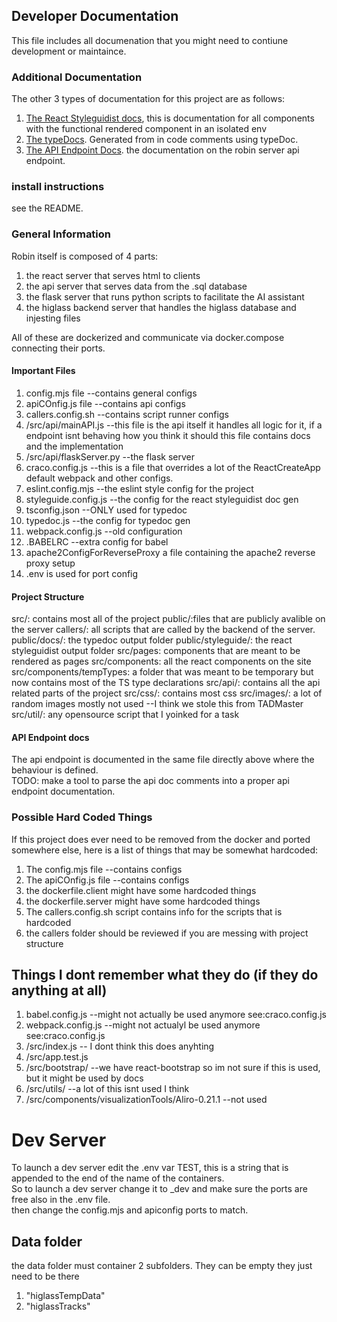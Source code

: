 ## Developer Documentation
This file includes all documenation that you might need to contiune development or maintaince.  

### Additional Documentation
The other 3 types of documentation for this project are as follows:  
1) [The React Styleguidist docs](http://biomlearn.uccs.edu/robin/styleguide/index.html), this is documentation for all components with the functional rendered component in an isolated env  
2) [The typeDocs](http://biomlearn.uccs.edu/robin/docs/). Generated from in code comments using typeDoc.
3) [The API Endpoint Docs](idk). the documentation on the robin server api endpoint.  

### install instructions
see the README.  

### General Information
Robin itself is composed of 4 parts:
1) the react server that serves html to clients
2) the api server that serves data from the .sql database
3) the flask server that runs python scripts to facilitate the AI assistant
4) the higlass backend server that handles the higlass database and injesting files

All of these are dockerized and communicate via docker.compose connecting their ports. 
#### Important Files
1) config.mjs file --contains general configs 
2) apiCOnfig.js file --contains api configs 
3) callers.config.sh --contains script runner configs
4) /src/api/mainAPI.js --this file is the api itself it handles all logic for it, if a endpoint isnt behaving how you think it should this file contains docs and the implementation
5) /src/api/flaskServer.py --the flask server
6) craco.config.js --this is a file that overrides a lot of the ReactCreateApp default webpack and other configs.
7) eslint.config.mjs --the eslint style config for the project
8) styleguide.config.js --the config for the react styleguidist doc gen
9) tsconfig.json --ONLY used for typedoc
10) typedoc.js --the config for typedoc gen
11) webpack.config.js --old configuration
12) .BABELRC --extra config for babel
13) apache2ConfigForReverseProxy a file containing the apache2 reverse proxy setup
14) .env is used for port config

#### Project Structure
src/: contains most all of the project
public/:files that are publicly avalible on the server
callers/: all scripts that are called by the backend of the server.
public/docs/: the typedoc output folder
public/styleguide/: the react styleguidist output folder
src/pages: components that are meant to be rendered as pages
src/components: all the react components on the site
src/components/tempTypes: a folder that was meant to be temporary but now contains most of the TS type declarations
src/api/: contains all the api related parts of the project
src/css/: contains most css
src/images/: a lot of random images mostly not used --I think we stole this from TADMaster
src/util/: any opensource script that I yoinked for a task

#### API Endpoint docs
The api endpoint is documented in the same file directly above where the behaviour is defined.  
TODO: make a tool to parse the api doc comments into a proper api endpoint documentation.  


### Possible Hard Coded Things
If this project does ever need to be removed from the docker and ported somewhere else, here is a list of things that may be somewhat hardcoded:
1) The config.mjs file --contains configs 
2) The apiCOnfig.js file --contains configs 
5) the dockerfile.client might have some hardcoded things
6) the dockerfile.server might have some hardcoded things
7) The callers.config.sh script contains info for the scripts that is hardcoded
8) the callers folder should be reviewed if you are messing with project structure



## Things I dont remember what they do (if they do anything at all)
1) babel.config.js --might not actually be used anymore see:craco.config.js
2) webpack.config.js --might not actualyl be used anymore see:craco.config.js
4) /src/index.js -- I dont think this does anyhting
5) /src/app.test.js
6) /src/bootstrap/ --we have react-bootstrap so im not sure if this is used, but it might be used by docs
7) /src/utils/ --a lot of this isnt used I think
8) /src/components/visualizationTools/Aliro-0.21.1 --not used



# Dev Server
To launch a dev server edit the .env var TEST, this is a string that is appended to the end of the name of the containers.  
So to launch a dev server change it to _dev and make sure the ports are free also in the .env file.  
then change the config.mjs and apiconfig ports to match.


## Data folder
the data folder must container 2 subfolders. They can be empty they just need to be there
1) "higlassTempData"
2) "higlassTracks"
